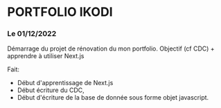 # PORTFOLIO IKODI

### Le 01/12/2022
Démarrage du projet de rénovation du mon portfolio.
Objectif (cf CDC) + apprendre à utiliser Next.js

Fait:
  - Début d'apprentissage de Next.js
  - Début écriture du CDC,
  - Début d'écriture de la base de donnée sous forme objet javascript.